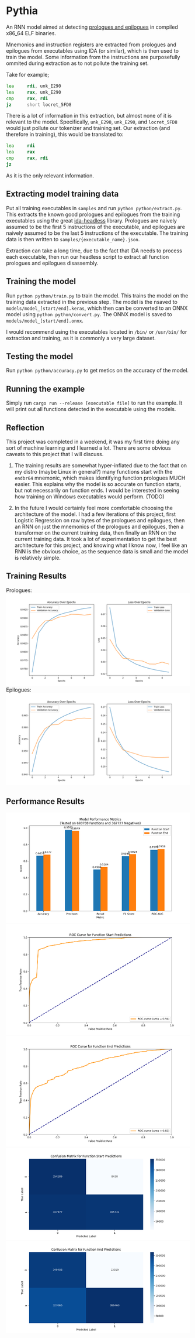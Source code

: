# Pythia
An RNN model aimed at detecting [prologues and epilogues](https://en.wikipedia.org/wiki/Function_prologue_and_epilogue) in compiled x86_64 ELF binaries.

Mnemonics and instruction registers are extracted from prologues and epilogues from executables using IDA (or similar), which is then used to train the model. Some information from the instructions are purposefully ommited during extraction as to not pollute the training set.

Take for example;
```asm
lea     rdi, unk_E290
lea     rax, unk_E290
cmp     rax, rdi
jz      short locret_5FD8
```

There is a lot of information in this extraction, but almost none of it is relevant to the model. Specifically, `unk_E290`, `unk_E290`, and `locret_5FD8` would just pollute our tokenizer and training set. Our extraction (and therefore in training), this would be translated to:

```asm
lea     rdi
lea     rax
cmp     rax, rdi
jz
```

As it is the only relevant information.

## Extracting model training data
Put all training executables in `samples` and run `python python/extract.py`. This extracts the known good prologues and epilogues from the training executables using the great [ida-headless](https://pypi.org/project/headless-ida/) library. Prologues are naively assumed to be the first 5 instructions of the executable, and epilogues are naively assumed to be the last 5 instructions of the executable. The training data is then written to `samples/{executable_name}.json`.

Extraction can take a long time, due to the fact that IDA needs to process each executable, then run our headless script to extract all function prologues and epilogues disassembly.

## Training the model
Run `python python/train.py` to train the model. This trains the model on the training data extracted in the previous step. The model is the nsaved to `models/model_[start/end].keras`, which then can be converted to an ONNX model using `python python/convert.py`. The ONNX model is saved to `models/model_[start/end].onnx`.

I would recommend using the executables located in `/bin/` or `/usr/bin/` for extraction and training, as it is commonly a very large dataset.

## Testing the model
Run `python python/accuracy.py` to get metics on the accuracy of the model.

## Running the example
Simply run `cargo run --release [executable file]` to run the example. It will print out all functions detected in the executable using the models.

## Reflection
This project was completed in a weekend, it was my first time doing any sort of machine learning and I learned a lot. There are some obvious caveats to this project that I will discuss.

1. The training results are somewhat hyper-inflated due to the fact that on my distro (maybe Linux in general?) many functions start with the `endbr64` mnemonic, which makes identifying function prologues MUCH easier. This explains why the model is so accurate on function starts, but not necessarily on function ends. I would be interested in seeing how training on Windows executables would perform. (TODO)
   
2. In the future I would certainly feel more comfortable choosing the architecture of the model. I had a few iterations of this project, first Logistic Regression on raw bytes of the prologues and epilogues, then an RNN on just the mnemonics of the prologues and epilogues, then a transformer on the current training data, then finally an RNN on the current training data. It took a lot of experimentation to get the best architecture for this project, and knowing what I know now, I feel like an RNN is the obvious choice, as the sequence data is small and the model is relatively simple.

## Training Results
Prologues:
![Training Curves Prologue](graphs/training_curves_start.png)
Epilogues:
![Training Curves Epilogue](graphs/training_curves_end.png)

## Performance Results
![Model Performance](graphs/model_performance_metrics.png)
![ROC Curve Prologue](graphs/roc_curve_start.png)
![ROC Curve Epilogue](graphs/roc_curve_end.png)
![Confusion Matrix Prologue](graphs/confusion_matrix_start.png)
![Confusion Matrix Epilogue](graphs/confusion_matrix_end.png)